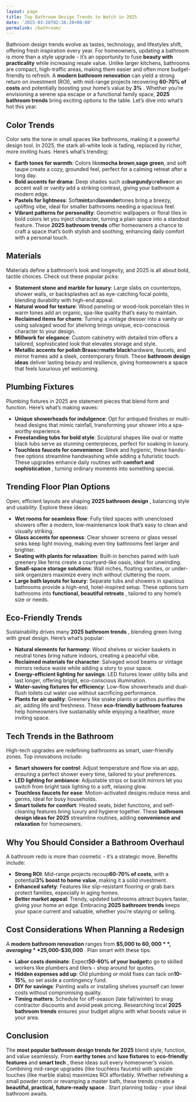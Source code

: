 ```yaml
---
layout: page
title: Top Bathroom Design Trends to Watch in 2025
date: '2025-03-28T02:36:20+00:00'
permalink: /bathroom/
---
```


Bathroom design trends evolve as tastes, technology, and lifestyles shift, offering fresh inspiration every year. For homeowners, updating a bathroom is more than a style upgrade - it’s an opportunity to fuse
**beauty with practicality**
while increasing resale value. Unlike larger kitchens, bathrooms are compact, high-traffic areas, making them easier and often more budget-friendly to refresh.
A
**modern bathroom renovation**
can yield a strong return on investment (ROI), with mid-range projects recovering
**60-70% of costs**
and potentially boosting your home’s value by
**3%**
. Whether you’re envisioning a serene spa escape or a functional family space,
**2025 bathroom trends**
bring exciting options to the table. Let’s dive into what’s hot this year.
## **Color Trends**
Color sets the tone in small spaces like bathrooms, making it a powerful design tool. In 2025, the stark all-white look is fading, replaced by richer, more inviting hues. Here’s what’s trending:
- **Earth tones for warmth**: Colors like**mocha brown**,**sage green**, and soft taupe create a cozy, grounded feel, perfect for a calming retreat after a long day.
- **Bold accents for drama**: Deep shades such as**burgundy**or**olive**on an accent wall or vanity add a striking contrast, giving your bathroom a modern edge.
- **Pastels for lightness**: Soft**mint**and**lavender**tones bring a breezy, uplifting vibe, ideal for smaller bathrooms needing a spacious feel.
- **Vibrant patterns for personality**: Geometric wallpapers or floral tiles in bold colors let you inject character, turning a plain space into a standout feature.
These
**2025 bathroom trends**
offer homeowners a chance to craft a space that’s both stylish and soothing, enhancing daily comfort with a personal touch.
## **Materials**
Materials define a bathroom’s look and longevity, and 2025 is all about bold, tactile choices. Check out these popular picks:
- **Statement stone and marble for luxury**: Large slabs on countertops, shower walls, or backsplashes act as eye-catching focal points, blending durability with high-end appeal.
- **Natural wood for texture**: Wood paneling or wood-look porcelain tiles in warm tones add an organic, spa-like quality that’s easy to maintain.
- **Reclaimed items for charm**: Turning a vintage dresser into a vanity or using salvaged wood for shelving brings unique, eco-conscious character to your design.
- **Millwork for elegance**: Custom cabinetry with detailed trim offers a tailored, sophisticated look that elevates storage and style.
- **Metallic accents for polish**:**Brass**or**matte black**hardware, faucets, and mirror frames add a sleek, contemporary finish.
These
**bathroom design ideas**
deliver lasting beauty and resilience, giving homeowners a space that feels luxurious yet welcoming.
## **Plumbing Fixtures**
Plumbing fixtures in 2025 are statement pieces that blend form and function. Here’s what’s making waves:
- **Unique showerheads for indulgence**: Opt for antiqued finishes or multi-head designs that mimic rainfall, transforming your shower into a spa-worthy experience.
- **Freestanding tubs for bold style**: Sculptural shapes like oval or matte black tubs serve as stunning centerpieces, perfect for soaking in luxury.
- **Touchless faucets for convenience**: Sleek and hygienic, these hands-free options streamline handwashing while adding a futuristic touch.
These upgrades enhance daily routines with
**comfort and sophistication**
, turning ordinary moments into something special.
## **Trending Floor Plan Options**
Open, efficient layouts are shaping
**2025 bathroom design**
, balancing style and usability. Explore these ideas:
- **Wet rooms for seamless flow**: Fully tiled spaces with unenclosed showers offer a modern, low-maintenance look that’s easy to clean and visually striking.
- **Glass accents for openness**: Clear shower screens or glass vessel sinks keep light moving, making even tiny bathrooms feel larger and brighter.
- **Seating with plants for relaxation**: Built-in benches paired with lush greenery like ferns create a courtyard-like oasis, ideal for unwinding.
- **Small-space storage solutions**: Wall niches, floating vanities, or under-sink organizers maximize every inch without cluttering the room.
- **Large bath layouts for luxury**: Separate tubs and showers in spacious bathrooms provide a high-end, hotel-inspired setup.
These options turn bathrooms into
**functional, beautiful retreats**
, tailored to any home’s size or needs.
## **Eco-Friendly Trends**
Sustainability drives many
**2025 bathroom trends**
, blending green living with great design. Here’s what’s popular:
- **Natural elements for harmony**: Wood shelves or wicker baskets in neutral tones bring nature indoors, creating a peaceful vibe.
- **Reclaimed materials for character**: Salvaged wood beams or vintage mirrors reduce waste while adding a story to your space.
- **Energy-efficient lighting for savings**: LED fixtures lower utility bills and last longer, offering bright, eco-conscious illumination.
- **Water-saving fixtures for efficiency**: Low-flow showerheads and dual-flush toilets cut water use without sacrificing performance.
- **Plants for air quality**: Greenery like snake plants or pothos purifies the air, adding life and freshness.
These
**eco-friendly bathroom features**
help homeowners live sustainably while enjoying a healthier, more inviting space.
## **Tech Trends in the Bathroom**
High-tech upgrades are redefining bathrooms as smart, user-friendly zones. Top innovations include:
- **Smart showers for control**: Adjust temperature and flow via an app, ensuring a perfect shower every time, tailored to your preferences.
- **LED lighting for ambiance**: Adjustable strips or backlit mirrors let you switch from bright task lighting to a soft, relaxing glow.
- **Touchless faucets for ease**: Motion-activated designs reduce mess and germs, ideal for busy households.
- **Smart toilets for comfort**: Heated seats, bidet functions, and self-cleaning features bring luxury and hygiene together.
These
**bathroom design ideas for 2025**
streamline routines, adding
**convenience and relaxation**
for homeowners.
## **Why You Should Consider a Bathroom Overhaul**
A bathroom redo is more than cosmetic - it’s a strategic move. Benefits include:
- **Strong ROI**: Mid-range projects recoup**60-70% of costs**, with a potential**3% boost to home value**, making it a solid investment.
- **Enhanced safety**: Features like slip-resistant flooring or grab bars protect families, especially in aging homes.
- **Better market appeal**: Trendy, updated bathrooms attract buyers faster, giving your home an edge.
Embracing
**2025 bathroom trends**
keeps your space current and valuable, whether you’re staying or selling.
## **Cost Considerations When Planning a Redesign**
A
**modern bathroom renovation**
ranges from
**$5,000 to $60,000**
, averaging
**$25,000-$30,000**
. Plan smart with these tips:
- **Labor costs dominate**: Expect**50-60% of your budget**to go to skilled workers like plumbers and tilers - shop around for quotes.
- **Hidden expenses add up**: Old plumbing or mold fixes can tack on**10-15%**, so set aside a contingency fund.
- **DIY for savings**: Painting walls or installing shelves yourself can lower costs without compromising quality.
- **Timing matters**: Schedule for off-season (late fall/winter) to snag contractor discounts and avoid peak pricing.
Researching local
**2025 bathroom trends**
ensures your budget aligns with what boosts value in your area.
## **Conclusion**
The
**most popular bathroom design trends for 2025**
blend style, function, and value seamlessly. From
**earthy tones**
and
**luxe fixtures**
to
**eco-friendly features**
and
**smart tech**
, these ideas suit every homeowner’s vision. Combining mid-range upgrades (like touchless faucets) with upscale touches (like marble slabs) maximizes ROI affordably. Whether refreshing a small powder room or revamping a master bath, these trends create a
**beautiful, practical, future-ready space**
. Start planning today - your ideal bathroom awaits.